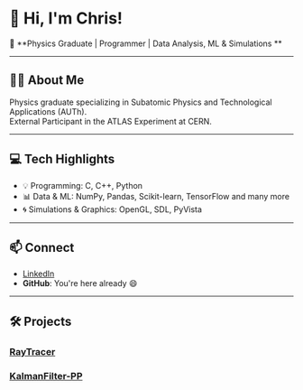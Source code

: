 # 👋 Hi, I'm Chris!

🚀 **Physics Graduate | Programmer | Data Analysis, ML & Simulations **

---

## 👨‍🔬 About Me  
Physics graduate specializing in Subatomic Physics and Technological Applications (AUTh).  
External Participant in the ATLAS Experiment at CERN.  

---

## 💻 Tech Highlights

- 💡 Programming: C, C++, Python  
- 📊 Data & ML: NumPy, Pandas, Scikit-learn, TensorFlow and many more
- 🌀 Simulations & Graphics: OpenGL, SDL, PyVista

---

## 📫 Connect

- [LinkedIn](https://www.linkedin.com/in/panagiotisteas/)  
- **GitHub**: You're here already 😄  

---

## 🛠️ Projects

### [RayTracer](https://github.com/panagiotisTeas/RayTracer.git)  
### [KalmanFilter-PP](https://github.com/panagiotisTeas/KalmanFilter-PP.git) 
